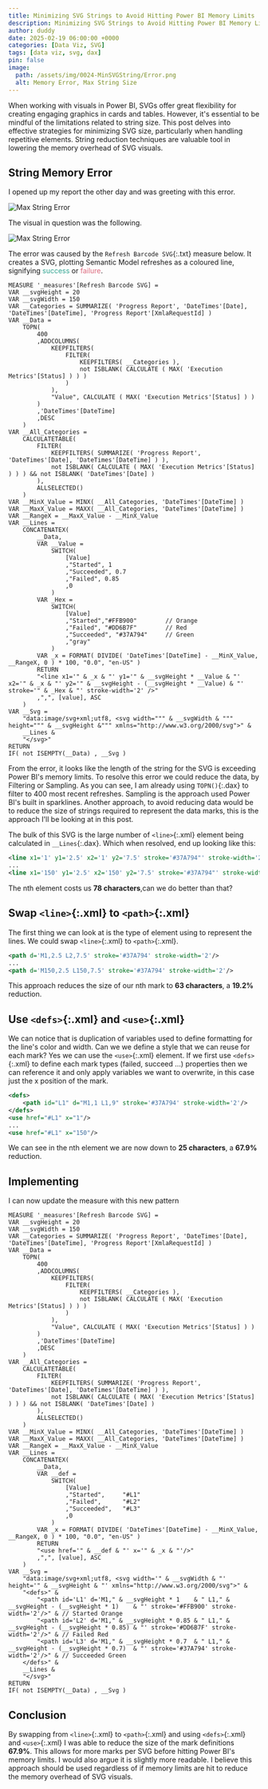 ```yaml
---
title: Minimizing SVG Strings to Avoid Hitting Power BI Memory Limits
description: Minimizing SVG Strings to Avoid Hitting Power BI Memory Limits
author: duddy
date: 2025-02-19 06:00:00 +0000
categories: [Data Viz, SVG]
tags: [data viz, svg, dax]
pin: false
image:
  path: /assets/img/0024-MinSVGString/Error.png
  alt: Memory Error, Max String Size 
---
```


When working with visuals in Power BI, SVGs offer great flexibility for creating engaging graphics in cards and tables. However, it's essential to be mindful of the limitations related to string size. This post delves into effective strategies for minimizing SVG size, particularly when handling repetitive elements. String reduction techniques are valuable tool in lowering the memory overhead of SVG visuals.

## String Memory Error

I opened up my report the other day and was greeting with this error.

![Max String Error](/assets/img/0024-MinSVGString/Error.png)

The visual in question was the following. 

![Max String Error](/assets/img/0012-SVGsparkline/Visual.png)

The error was caused by the `Refresh Barcode SVG`{:.txt} measure below. It creates a SVG, plotting Semantic Model refreshes as a coloured line, signifying <span style="color:#37A794">success</span> or <span style="color:#DD6B7F">failure</span>.

```dax
MEASURE '_measures'[Refresh Barcode SVG] = 
VAR __svgHeight = 20
VAR __svgWidth = 150
VAR __Categories = SUMMARIZE( 'Progress Report', 'DateTimes'[Date], 'DateTimes'[DateTime], 'Progress Report'[XmlaRequestId] )
VAR __Data =
    TOPN(
        400
        ,ADDCOLUMNS(
            KEEPFILTERS(
                FILTER(
                    KEEPFILTERS( __Categories ),
                    not ISBLANK( CALCULATE ( MAX( 'Execution Metrics'[Status] ) ) )
                )
            ),
            "Value", CALCULATE ( MAX( 'Execution Metrics'[Status] ) )
        )
        ,'DateTimes'[DateTime]
        ,DESC
    )
VAR __All_Categories =
    CALCULATETABLE(
        FILTER(
            KEEPFILTERS( SUMMARIZE( 'Progress Report', 'DateTimes'[Date], 'DateTimes'[DateTime] ) ),
            not ISBLANK( CALCULATE ( MAX( 'Execution Metrics'[Status] ) ) ) && not ISBLANK( 'DateTimes'[Date] )
        ),
        ALLSELECTED()
    )  
VAR __MinX_Value = MINX( __All_Categories, 'DateTimes'[DateTime] )
VAR __MaxX_Value = MAXX( __All_Categories, 'DateTimes'[DateTime] )
VAR __RangeX = __MaxX_Value - __MinX_Value
VAR __Lines =
    CONCATENATEX(
        __Data,
        VAR __Value =
            SWITCH(
                [Value]
                ,"Started", 1
                ,"Succeeded", 0.7
                ,"Failed", 0.85
                ,0
            )
        VAR _Hex =
            SWITCH(
                [Value]
                ,"Started","#FFB900"        // Orange
                ,"Failed", "#DD6B7F"        // Red 
                ,"Succeeded", "#37A794"     // Green
                ,"gray"
            )
        VAR _x = FORMAT( DIVIDE( 'DateTimes'[DateTime] - __MinX_Value, __RangeX, 0 ) * 100, "0.0", "en-US" )
        RETURN
        "<line x1='" & _x & "' y1='" & __svgHeight * __Value & "' x2='" & _x & "' y2='" & __svgHeight - (__svgHeight * __Value) & "' stroke='" & _Hex & "' stroke-width='2' />"
        ,",", [value], ASC
    )
VAR __Svg =
    "data:image/svg+xml;utf8, <svg width=""" & __svgWidth & """ height=""" & __svgHeight &""" xmlns="http://www.w3.org/2000/svg">" &
    __Lines &
    "</svg>"
RETURN
IF( not ISEMPTY(__Data) , __Svg )
```

From the error, it looks like the length of the string for the SVG is exceeding Power BI's memory limits. To resolve this error we could reduce the data, by Filtering or Sampling. As you can see, I am already using `TOPN()`{:.dax} to filter to 400 most recent refreshes. Sampling is the approach used Power BI's built in sparklines. Another approach, to avoid reducing data would be to reduce the size of strings required to represent the data marks, this is the approach I'll be looking at in this post.

The bulk of this SVG is the large number of `<line>`{:.xml} element being calculated in `__Lines`{:.dax}. Which when resolved, end up looking like this:

```xml
<line x1='1' y1='2.5' x2='1' y2='7.5' stroke='#37A794"' stroke-width='2'/>
...
<line x1='150' y1='2.5' x2='150' y2='7.5' stroke='#37A794"' stroke-width='2'/>
```

The nth element costs us **78 characters**,can we do better than that? 

## Swap `<line>`{:.xml} to `<path>`{:.xml}

The first thing we can look at is the type of element using to represent the lines. We could swap `<line>`{:.xml} to `<path>`{:.xml}.

```xml
<path d='M1,2.5 L2,7.5' stroke='#37A794' stroke-width='2'/>
...
<path d='M150,2.5 L150,7.5' stroke='#37A794' stroke-width='2'/>
```

This approach reduces the size of our nth mark to **63 characters**, a **19.2%** reduction. 


## Use `<defs>`{:.xml} and `<use>`{:.xml}

We can notice that is duplication of variables used to define formatting for the line's color and width. Can we we define a style that we can reuse for each mark? Yes we can use the `<use>`{:.xml} element. If we first use `<defs>`{:.xml} to define each mark types (failed, succeed ...) properties then we can reference it and only apply variables we want to overwrite, in this case just the x position of the mark.

```xml
<defs>
    <path id="L1" d="M1,1 L1,9" stroke='#37A794' stroke-width='2'/>
</defs>
<use href="#L1" x="1"/>
...
<use href="#L1" x="150"/>
```
 
We can see in the nth element we are now down to **25 characters**, a **67.9%** reduction.

## Implementing

I can now update the measure with this new pattern

```dax
MEASURE '_measures'[Refresh Barcode SVG] = 
VAR __svgHeight = 20
VAR __svgWidth = 150
VAR __Categories = SUMMARIZE( 'Progress Report', 'DateTimes'[Date], 'DateTimes'[DateTime], 'Progress Report'[XmlaRequestId] )
VAR __Data =
    TOPN(
        400
        ,ADDCOLUMNS(
            KEEPFILTERS(
                FILTER(
                    KEEPFILTERS( __Categories ),
                    not ISBLANK( CALCULATE ( MAX( 'Execution Metrics'[Status] ) ) )
                )
            ),
            "Value", CALCULATE ( MAX( 'Execution Metrics'[Status] ) )
        )
        ,'DateTimes'[DateTime]
        ,DESC
    )
VAR __All_Categories =
    CALCULATETABLE(
        FILTER(
            KEEPFILTERS( SUMMARIZE( 'Progress Report', 'DateTimes'[Date], 'DateTimes'[DateTime] ) ),
            not ISBLANK( CALCULATE ( MAX( 'Execution Metrics'[Status] ) ) ) && not ISBLANK( 'DateTimes'[Date] )
        ),
        ALLSELECTED()
    )
VAR __MinX_Value = MINX( __All_Categories, 'DateTimes'[DateTime] )
VAR __MaxX_Value = MAXX( __All_Categories, 'DateTimes'[DateTime] )
VAR __RangeX = __MaxX_Value - __MinX_Value
VAR __Lines =
    CONCATENATEX(
        __Data,
        VAR __def =
            SWITCH(
                [Value]
                ,"Started",     "#L1"
                ,"Failed",      "#L2"
                ,"Succeeded",   "#L3"
                ,0
            )
        VAR _x = FORMAT( DIVIDE( 'DateTimes'[DateTime] - __MinX_Value, __RangeX, 0 ) * 100, "0.0", "en-US" )
        RETURN
        "<use href='" & __def & "' x='" & _x & "'/>"
        ,",", [value], ASC
    )
VAR __Svg =
    "data:image/svg+xml;utf8, <svg width='" & __svgWidth & "' height='" & __svgHeight & "' xmlns="http://www.w3.org/2000/svg">" &
    "<defs>" &
        "<path id='L1' d='M1," & __svgHeight * 1    & " L1," & __svgHeight - (__svgHeight * 1)    & "' stroke='#FFB900' stroke-width='2'/>" & // Started Orange
        "<path id='L2' d='M1," & __svgHeight * 0.85 & " L1," & __svgHeight - (__svgHeight * 0.85) & "' stroke='#DD6B7F' stroke-width='2'/>" & // Failed Red
        "<path id='L3' d='M1," & __svgHeight * 0.7  & " L1," & __svgHeight - (__svgHeight * 0.7)  & "' stroke='#37A794' stroke-width='2'/>" & // Succeeded Green
    </defs>" &
    __Lines &
    "</svg>"
RETURN
IF( not ISEMPTY(__Data) , __Svg )
```

## Conclusion

By swapping from `<line>`{:.xml} to `<path>`{:.xml} and using `<defs>`{:.xml} and `<use>`{:.xml} I was able to reduce the size of the mark definitions **67.9%**. This allows for more marks per SVG before hitting Power BI's memory limits. I would also argue it is slightly more readable. I believe this approach should be used regardless of if memory limits are hit to reduce the memory overhead of SVG visuals.
